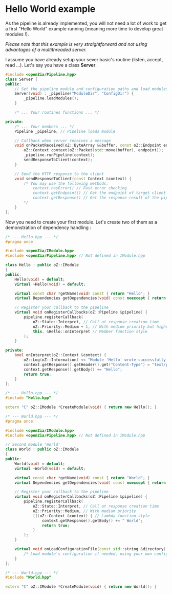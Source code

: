 # Hello World example
As the pipeline is already implemented, you will not need a lot of work to get a first "Hello World" example running (meaning more time to develop great modules !).

*Please note that this example is very straightforward and not using advantages of a multithreaded server.*

I assume you have already setup your sever basic's routine (listen, accept, read ...).
Let's say you have a class **Server**.
```C++
#include <openZia/Pipeline.hpp>
class Server {
public:
	// Set the pipeline module and configuration paths and load modules
	Server(void) : _pipeline("ModuleDir", "ConfigDir") {
		_pipeline.loadModules();
	}

	/* ... Your routines functions ... */

private:
	/* ... Your members ... */
	Pipeline _pipeline; // Pipeline loads module

	// Callback when server receives a message
	void onPacketReceived(oZ::ByteArray &&buffer, const oZ::Endpoint endpoint) {
		oZ::Context context(oZ::Packet(std::move(buffer), endpoint));
		_pipeline.runPipeline(context);
		sendResponseToClient(context);
	}

	// Send the HTTP response to the client
	void sendResponseToClient(const Context &context) {
		/* You may use the following methods:
			context.hasError() // Fast error checking
			context.getEndpoint() // Get the endpoint of target client
			context.getResponse() // Get the response result of the pipeline
		*/
	}
};
```

Now you need to create your first module. Let's create two of them as a demonstration of dependency handling :
```C++
/* --- Hello.hpp --- */
#pragma once

#include <openZia/IModule.hpp>
#include <openZia/Pipeline.hpp> // Not defined in IModule.hpp

class Hello : public oZ::IModule
{
public:
	Hello(void) = default;
	virtual ~Hello(void) = default;

	virtual const char *getName(void) const { return "Hello"; }
	virtual Dependencies getDependencies(void) const noexcept { return { "World" }; }

	// Register your callback to the pipeline
	virtual void onRegisterCallbacks(oZ::Pipeline &pipeline) {
		pipeline.registerCallback(
			oZ::State::Interpret, // Call at response creation time
			oZ::Priority::Medium + 1, // With medium priority but higher than 'World' module
			this, &Hello::onInterpret // Member function style
		);
	}

private:
	bool onInterpret(oZ::Context &context) {
		oZ::Log(oZ::Information) << "Module 'Hello' wrote successfully its message";
		context.getResponse().getHeader().get("Content-Type") = "text/plain";
		context.getResponse().getBody() += "Hello";
		return true;
	}
};

/* --- Hello.cpp --- */
#include "Hello.hpp"

extern "C" oZ::IModule *CreateModule(void) { return new Hello(); }
```

```C++
/* --- World.hpp --- */
#pragma once

#include <openZia/IModule.hpp>
#include <openZia/Pipeline.hpp> // Not defined in IModule.hpp

// Second module 'World'
class World : public oZ::IModule
{
public:
	World(void) = default;
	virtual ~World(void) = default;

	virtual const char *getName(void) const { return "World"; }
	virtual Dependencies getDependencies(void) const noexcept { return { "Hello" }; }

	// Register your callback to the pipeline
	virtual void onRegisterCallbacks(oZ::Pipeline &pipeline) {
		pipeline.registerCallback(
			oZ::State::Interpret, // Call at response creation time
			oZ::Priority::Medium, // With medium priority
			[](oZ::Context &context) { // Lambda function style
				context.getResponse().getBody() += " World";
				return true;
			}
		);
	}

	virtual void onLoadConfigurationFile(const std::string &directory) {
		/* Load module's configuration if needed, using your own configuration loader */
	}
};

/* --- World.cpp --- */
#include "World.hpp"

extern "C" oZ::IModule *CreateModule(void) { return new World(); }
```
